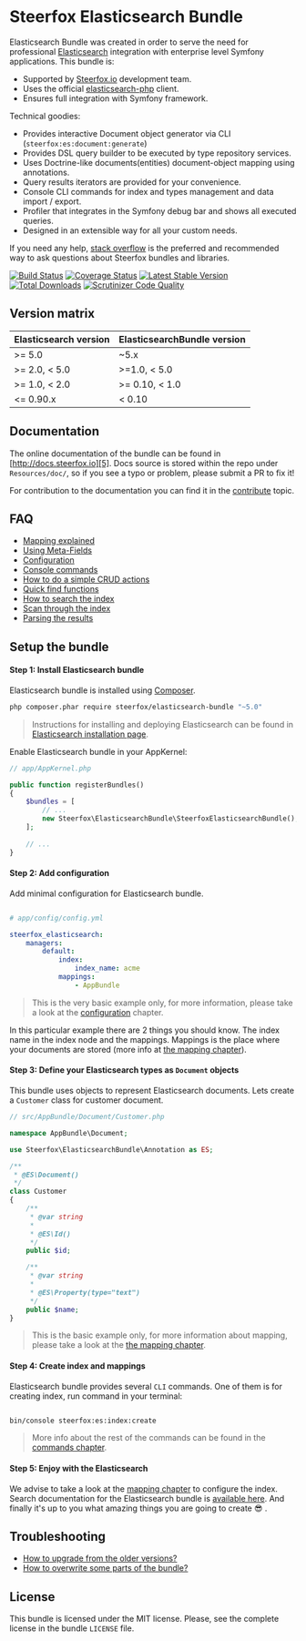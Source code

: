 # Steerfox Elasticsearch Bundle

Elasticsearch Bundle was created in order to serve the need for
professional [Elasticsearch][1] integration with enterprise level Symfony
applications. This bundle is:

* Supported by [Steerfox.io][2] development team.
* Uses the official [elasticsearch-php][3] client.
* Ensures full integration with Symfony framework.

Technical goodies:

* Provides interactive Document object generator via CLI (`steerfox:es:document:generate`)
* Provides DSL query builder to be executed by type repository services.
* Uses Doctrine-like documents(entities) document-object mapping using annotations.
* Query results iterators are provided for your convenience.
* Console CLI commands for index and types management and data import / export.
* Profiler that integrates in the Symfony debug bar and shows all executed queries.
* Designed in an extensible way for all your custom needs.

If you need any help, [stack overflow][4]
is the preferred and recommended way to ask questions about Steerfox bundles and libraries.


[![Build Status](https://travis-ci.org/steerfox-io/ElasticsearchBundle.svg?branch=master)](https://travis-ci.org/steerfox-io/ElasticsearchBundle)
[![Coverage Status](https://coveralls.io/repos/steerfox-io/ElasticsearchBundle/badge.svg?branch=master&service=github)](https://coveralls.io/github/steerfox-io/ElasticsearchBundle?branch=master)
[![Latest Stable Version](https://poser.pugx.org/steerfox/elasticsearch-bundle/v/stable)](https://packagist.org/packages/steerfox/elasticsearch-bundle)
[![Total Downloads](https://poser.pugx.org/steerfox/elasticsearch-bundle/downloads)](https://packagist.org/packages/steerfox/elasticsearch-bundle)
[![Scrutinizer Code Quality](https://scrutinizer-ci.com/g/steerfox-io/ElasticsearchBundle/badges/quality-score.png?b=master)](https://scrutinizer-ci.com/g/steerfox-io/ElasticsearchBundle/?branch=master)


## Version matrix

| Elasticsearch version | ElasticsearchBundle version |
| --------------------- | --------------------------- |
| >= 5.0                | ~5.x                        |
| >= 2.0, < 5.0         | >=1.0, < 5.0                |
| >= 1.0, < 2.0         | >= 0.10, < 1.0              |
| <= 0.90.x             | < 0.10                      |

## Documentation

The online documentation of the bundle can be found in [http://docs.steerfox.io][5].
Docs source is stored within the repo under `Resources/doc/`, so if you see a typo or problem, please submit a PR to fix it!

For contribution to the documentation you can find it in the [contribute][6] topic.

## FAQ
* [Mapping explained][7]
* [Using Meta-Fields][8]
* [Configuration][9]
* [Console commands][10]
* [How to do a simple CRUD actions][11]
* [Quick find functions][12]
* [How to search the index][13]
* [Scan through the index][14]
* [Parsing the results][15]

## Setup the bundle

#### Step 1: Install Elasticsearch bundle

Elasticsearch bundle is installed using [Composer][16].

```bash
php composer.phar require steerfox/elasticsearch-bundle "~5.0"

```

> Instructions for installing and deploying Elasticsearch can be found in
 [Elasticsearch installation page][17].

Enable Elasticsearch bundle in your AppKernel:

```php
// app/AppKernel.php

public function registerBundles()
{
    $bundles = [
        // ...
        new Steerfox\ElasticsearchBundle\SteerfoxElasticsearchBundle(),
    ];
    
    // ...
}

```

#### Step 2: Add configuration

Add minimal configuration for Elasticsearch bundle.

```yaml

# app/config/config.yml

steerfox_elasticsearch:
    managers:
        default:
            index:
                index_name: acme
            mappings:
                - AppBundle

```

> This is the very basic example only, for more information, please take a look at the [configuration][9] chapter.

In this particular example there are 2 things you should know. The index name in the index node and the mappings.
 Mappings is the place where your documents are stored (more info at [the mapping chapter][7]).


#### Step 3: Define your Elasticsearch types as `Document` objects

This bundle uses objects to represent Elasticsearch documents. Lets create a `Customer` class for customer document.

```php
// src/AppBundle/Document/Customer.php

namespace AppBundle\Document;

use Steerfox\ElasticsearchBundle\Annotation as ES;

/**
 * @ES\Document()
 */
class Customer
{
    /**
     * @var string
     *
     * @ES\Id()
     */
    public $id;

    /**
     * @var string
     *
     * @ES\Property(type="text")
     */
    public $name;
}

```

> This is the basic example only, for more information about mapping, please take a look
 at the [the mapping chapter][7].


#### Step 4: Create index and mappings

Elasticsearch bundle provides several `CLI` commands. One of them is for creating index, run command in your terminal:

```bash

bin/console steerfox:es:index:create

```

> More info about the rest of the commands can be found in the [commands chapter][10].


#### Step 5: Enjoy with the Elasticsearch

We advise to take a look at the [mapping chapter][7] to configure the index.
Search documentation for the Elasticsearch bundle is [available here][13].
And finally it's up to you what amazing things you are going to create :sunglasses: .

## Troubleshooting
* [How to upgrade from the older versions?][18]
* [How to overwrite some parts of the bundle?][19]

## License

This bundle is licensed under the MIT license. Please, see the complete license
in the bundle `LICENSE` file.



[1]: https://www.elastic.co/products/elasticsearch
[2]: http://steerfox.io
[3]: https://github.com/elastic/elasticsearch-php
[4]: http://stackoverflow.com/questions/tagged/steerfox
[5]: http://docs.steerfox.io/ElasticsearchBundle
[6]: http://docs.steerfox.io/common/Contributing
[7]: http://docs.steerfox.io/ElasticsearchBundle/mapping
[8]: http://docs.steerfox.io/ElasticsearchBundle/meta_fields
[9]: http://docs.steerfox.io/ElasticsearchBundle/configuration
[10]: http://docs.steerfox.io/ElasticsearchBundle/commands
[11]: http://docs.steerfox.io/ElasticsearchBundle/crud
[12]: http://docs.steerfox.io/ElasticsearchBundle/find_functions
[13]: http://docs.steerfox.io/ElasticsearchBundle/search
[14]: http://docs.steerfox.io/ElasticsearchBundle/scan
[15]: http://docs.steerfox.io/ElasticsearchBundle/results_parsing
[16]: https://getcomposer.org
[17]: https://www.elastic.co/downloads/elasticsearch
[18]: http://docs.steerfox.io/ElasticsearchBundle/upgrade
[19]: http://docs.steerfox.io/ElasticsearchBundle/overwriting_bundle
